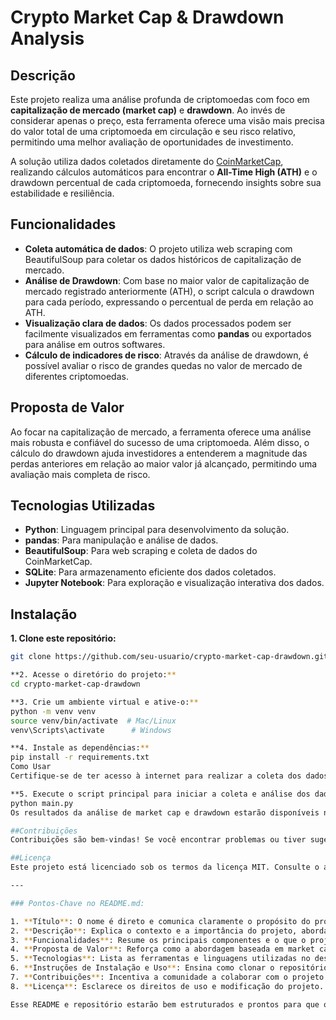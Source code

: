 # Crypto Market Cap & Drawdown Analysis

## Descrição

Este projeto realiza uma análise profunda de criptomoedas com foco em **capitalização de mercado (market cap)** e **drawdown**. Ao invés de considerar apenas o preço, esta ferramenta oferece uma visão mais precisa do valor total de uma criptomoeda em circulação e seu risco relativo, permitindo uma melhor avaliação de oportunidades de investimento.

A solução utiliza dados coletados diretamente do [CoinMarketCap](https://coinmarketcap.com/), realizando cálculos automáticos para encontrar o **All-Time High (ATH)** e o drawdown percentual de cada criptomoeda, fornecendo insights sobre sua estabilidade e resiliência.

## Funcionalidades

- **Coleta automática de dados**: O projeto utiliza web scraping com BeautifulSoup para coletar os dados históricos de capitalização de mercado.
- **Análise de Drawdown**: Com base no maior valor de capitalização de mercado registrado anteriormente (ATH), o script calcula o drawdown para cada período, expressando o percentual de perda em relação ao ATH.
- **Visualização clara de dados**: Os dados processados podem ser facilmente visualizados em ferramentas como **pandas** ou exportados para análise em outros softwares.
- **Cálculo de indicadores de risco**: Através da análise de drawdown, é possível avaliar o risco de grandes quedas no valor de mercado de diferentes criptomoedas.

## Proposta de Valor

Ao focar na capitalização de mercado, a ferramenta oferece uma análise mais robusta e confiável do sucesso de uma criptomoeda. Além disso, o cálculo do drawdown ajuda investidores a entenderem a magnitude das perdas anteriores em relação ao maior valor já alcançado, permitindo uma avaliação mais completa de risco.

## Tecnologias Utilizadas

- **Python**: Linguagem principal para desenvolvimento da solução.
- **pandas**: Para manipulação e análise de dados.
- **BeautifulSoup**: Para web scraping e coleta de dados do CoinMarketCap.
- **SQLite**: Para armazenamento eficiente dos dados coletados.
- **Jupyter Notebook**: Para exploração e visualização interativa dos dados.

## Instalação

**1. Clone este repositório:**
   ```bash
   git clone https://github.com/seu-usuario/crypto-market-cap-drawdown.git

**2. Acesse o diretório do projeto:**
   cd crypto-market-cap-drawdown

**3. Crie um ambiente virtual e ative-o:**
   python -m venv venv
   source venv/bin/activate  # Mac/Linux
   venv\Scripts\activate      # Windows

**4. Instale as dependências:**
   pip install -r requirements.txt
   Como Usar
   Certifique-se de ter acesso à internet para realizar a coleta dos dados.

**5. Execute o script principal para iniciar a coleta e análise dos dados:**
   python main.py
   Os resultados da análise de market cap e drawdown estarão disponíveis no arquivo resultados.csv, ou podem ser visualizados diretamente no console.

##Contribuições
Contribuições são bem-vindas! Se você encontrar problemas ou tiver sugestões de melhorias, sinta-se à vontade para abrir uma issue ou enviar um pull request.

##Licença
Este projeto está licenciado sob os termos da licença MIT. Consulte o arquivo LICENSE para mais informações.

---

### Pontos-Chave no README.md:

1. **Título**: O nome é direto e comunica claramente o propósito do projeto.
2. **Descrição**: Explica o contexto e a importância do projeto, abordando a análise de market cap e drawdown como diferencial.
3. **Funcionalidades**: Resume os principais componentes e o que o projeto oferece.
4. **Proposta de Valor**: Reforça como a abordagem baseada em market cap e drawdown é valiosa para investidores.
5. **Tecnologias**: Lista as ferramentas e linguagens utilizadas no desenvolvimento.
6. **Instruções de Instalação e Uso**: Ensina como clonar o repositório, configurar o ambiente e rodar o código.
7. **Contribuições**: Incentiva a comunidade a colaborar com o projeto.
8. **Licença**: Esclarece os direitos de uso e modificação do projeto.

Esse README e repositório estarão bem estruturados e prontos para que outros desenvolvedores possam testar, usar e contribuir com o projeto de análise de criptomoedas.








   
